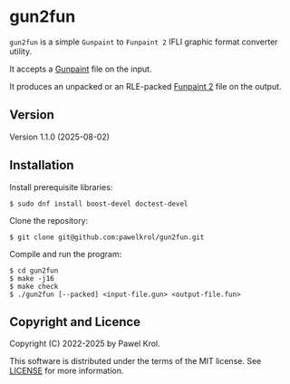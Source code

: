 # gun2fun

`gun2fun` is a simple `Gunpaint` to `Funpaint 2` IFLI graphic format converter utility.

It accepts a [Gunpaint](https://commodore.software/downloads/download/43-hi-res-graphics-editors/15394-gunpaint) file on the input.

It produces an unpacked or an RLE-packed [Funpaint 2](https://commodore.software/downloads/download/43-hi-res-graphics-editors/15476-funpaint-ii) file on the output.

## Version

Version 1.1.0 (2025-08-02)

## Installation

Install prerequisite libraries:

    $ sudo dnf install boost-devel doctest-devel

Clone the repository:

    $ git clone git@github.com:pawelkrol/gun2fun.git

Compile and run the program:

    $ cd gun2fun
    $ make -j16
    $ make check
    $ ./gun2fun [--packed] <input-file.gun> <output-file.fun>

## Copyright and Licence

Copyright (C) 2022-2025 by Pawel Krol.

This software is distributed under the terms of the MIT license. See [LICENSE](https://github.com/pawelkrol/gun2fun/blob/master/LICENSE.md) for more information.
